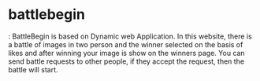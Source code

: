 # battlebegin
: BattleBegin is based on Dynamic web Application. In this website, there is a battle of images in two person and the winner selected on the basis of likes and after winning your image is show on the winners page. You can send battle requests to other people, if they accept the request, then the battle will start.
